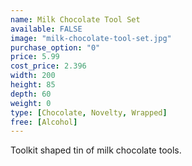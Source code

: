 ```yaml
---
name: Milk Chocolate Tool Set
available: FALSE
image: "milk-chocolate-tool-set.jpg"
purchase_option: "0"
price: 5.99
cost_price: 2.396
width: 200
height: 85
depth: 60
weight: 0
type: [Chocolate, Novelty, Wrapped]
free: [Alcohol]
---
```

Toolkit shaped tin of milk chocolate tools.